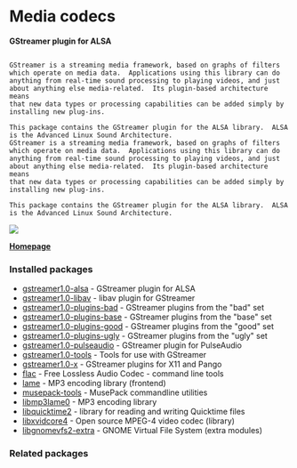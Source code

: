 # Media codecs

__GStreamer plugin for ALSA__

```

GStreamer is a streaming media framework, based on graphs of filters
which operate on media data.  Applications using this library can do
anything from real-time sound processing to playing videos, and just
about anything else media-related.  Its plugin-based architecture means
that new data types or processing capabilities can be added simply by
installing new plug-ins.

This package contains the GStreamer plugin for the ALSA library.  ALSA
is the Advanced Linux Sound Architecture.
GStreamer is a streaming media framework, based on graphs of filters
which operate on media data.  Applications using this library can do
anything from real-time sound processing to playing videos, and just
about anything else media-related.  Its plugin-based architecture means
that new data types or processing capabilities can be added simply by
installing new plug-ins.

This package contains the GStreamer plugin for the ALSA library.  ALSA
is the Advanced Linux Sound Architecture.

```

[![](https://screenshots.debian.net/thumbnail/gstreamer1.0-alsa/)](https://screenshots.debian.net/screenshot/gstreamer1.0-alsa/)


 **[Homepage](http://gstreamer.freedesktop.org/modules/gst-plugins-base.html)**

### Installed packages

* [gstreamer1.0-alsa](https://packages.debian.org/stretch/gstreamer1.0-alsa) - GStreamer plugin for ALSA
* [gstreamer1.0-libav](https://packages.debian.org/stretch/gstreamer1.0-libav) - libav plugin for GStreamer
* [gstreamer1.0-plugins-bad](https://packages.debian.org/stretch/gstreamer1.0-plugins-bad) - GStreamer plugins from the "bad" set
* [gstreamer1.0-plugins-base](https://packages.debian.org/stretch/gstreamer1.0-plugins-base) - GStreamer plugins from the "base" set
* [gstreamer1.0-plugins-good](https://packages.debian.org/stretch/gstreamer1.0-plugins-good) - GStreamer plugins from the "good" set
* [gstreamer1.0-plugins-ugly](https://packages.debian.org/stretch/gstreamer1.0-plugins-ugly) - GStreamer plugins from the "ugly" set
* [gstreamer1.0-pulseaudio](https://packages.debian.org/stretch/gstreamer1.0-pulseaudio) - GStreamer plugin for PulseAudio
* [gstreamer1.0-tools](https://packages.debian.org/stretch/gstreamer1.0-tools) - Tools for use with GStreamer
* [gstreamer1.0-x](https://packages.debian.org/stretch/gstreamer1.0-x) - GStreamer plugins for X11 and Pango
* [flac](https://packages.debian.org/stretch/flac) - Free Lossless Audio Codec - command line tools
* [lame](https://packages.debian.org/stretch/lame) - MP3 encoding library (frontend)
* [musepack-tools](https://packages.debian.org/stretch/musepack-tools) - MusePack commandline utilities
* [libmp3lame0](https://packages.debian.org/stretch/libmp3lame0) - MP3 encoding library
* [libquicktime2](https://packages.debian.org/stretch/libquicktime2) - library for reading and writing Quicktime files
* [libxvidcore4](https://packages.debian.org/stretch/libxvidcore4) - Open source MPEG-4 video codec (library)
* [libgnomevfs2-extra](https://packages.debian.org/stretch/libgnomevfs2-extra) - GNOME Virtual File System (extra modules)

### Related packages

<sub>  </sub>
